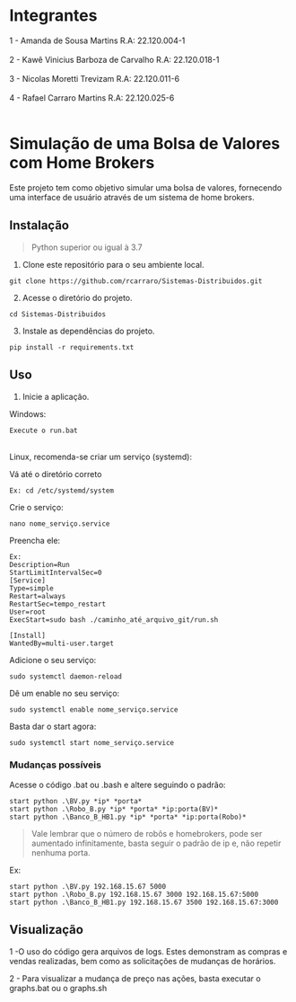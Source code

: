 # Integrantes

1 - Amanda de Sousa Martins           R.A: 22.120.004-1<br><br>
2 - Kawê Vinicius Barboza de Carvalho R.A: 22.120.018-1<br><br>
3 - Nicolas Moretti Trevizam          R.A: 22.120.011-6<br><br>
4 - Rafael Carraro Martins            R.A: 22.120.025-6<br><br>

# Simulação de uma Bolsa de Valores com Home Brokers

Este projeto tem como objetivo simular uma bolsa de valores, fornecendo uma interface de usuário através de um sistema de home brokers.

## Instalação

>Python superior ou igual à 3.7

1. Clone este repositório para o seu ambiente local.

```
git clone https://github.com/rcarraro/Sistemas-Distribuidos.git
```
2. Acesse o diretório do projeto.

```
cd Sistemas-Distribuidos
```

3. Instale as dependências do projeto.

```
pip install -r requirements.txt
```

## Uso

1. Inicie a aplicação.

Windows:
```
Execute o run.bat
```
<br>
Linux, recomenda-se criar um serviço (systemd):

Vá até o diretório correto
```
Ex: cd /etc/systemd/system
```

Crie o serviço:
```
nano nome_serviço.service
```

Preencha ele:
```
Ex:
Description=Run
StartLimitIntervalSec=0
[Service]
Type=simple
Restart=always
RestartSec=tempo_restart
User=root
ExecStart=sudo bash ./caminho_até_arquivo_git/run.sh

[Install]
WantedBy=multi-user.target
```

Adicione o seu serviço:
```
sudo systemctl daemon-reload
```

Dê um enable no seu serviço:
```
sudo systemctl enable nome_serviço.service
```

Basta dar o start agora:
```
sudo systemctl start nome_serviço.service
```

### Mudanças possíveis

Acesse o código .bat ou .bash e altere seguindo o padrão:
```
start python .\BV.py *ip* *porta*
start python .\Robo_B.py *ip* *porta* *ip:porta(BV)*
start python .\Banco_B_HB1.py *ip* *porta* *ip:porta(Robo)*
```

>Vale lembrar que o número de robôs e homebrokers, pode ser aumentado infinitamente, basta seguir o padrão de ip e, não repetir nenhuma porta.

Ex:

```
start python .\BV.py 192.168.15.67 5000
start python .\Robo_B.py 192.168.15.67 3000 192.168.15.67:5000
start python .\Banco_B_HB1.py 192.168.15.67 3500 192.168.15.67:3000
```
## Visualização

1 -O uso do código gera arquivos de logs. Estes demonstram as compras e vendas realizadas, bem como as solicitações de mudanças de horários.

2 - Para visualizar a mudança de preço nas ações, basta executar o graphs.bat ou o graphs.sh
